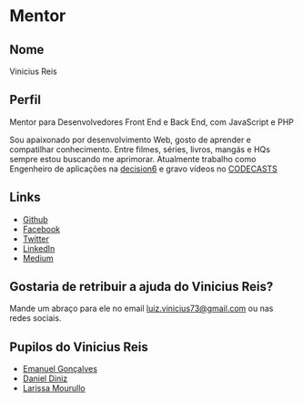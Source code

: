 # Mentor

## Nome

Vinicius Reis

## Perfil

Mentor para Desenvolvedores Front End e Back End, com JavaScript e PHP

Sou apaixonado por desenvolvimento Web, gosto de aprender e compatilhar conhecimento.
Entre filmes, séries, livros, mangás e HQs sempre estou buscando me aprimorar.
Atualmente trabalho como Engenheiro de aplicações na [decision6](https://decision6.com) e gravo vídeos no [CODECASTS](https://codecasts.com.br/)

## Links

* [Github](https://github.com/vinicius73)
* [Facebook](https://www.facebook.com/LuizVinicius73)
* [Twitter](https://twitter.com/@LuizVinicius73)
* [LinkedIn](https://br.linkedin.com/in/luizvinicius73)
* [Medium](https://medium.com/@luizvinicius73)

## Gostaria de retribuir a ajuda do Vinicius Reis?

Mande um abraço para ele no email luiz.vinicius73@gmail.com ou nas redes sociais.

## Pupilos do Vinicius Reis

* [Emanuel Gonçalves](/pupilos/perfis/EmanuelG.md)
* [Daniel Diniz](/pupilos/perfis/DanielDiniz.md)
* [Larissa Mourullo](/pupilos/perfis/LarissaMourullo.md)
